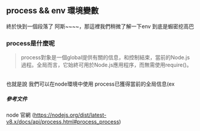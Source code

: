 ## process && env 環境變數

終於快到一個段落了 阿斯~~~~，那這裡我們稍微了解一下env 到底是蝦密挖高巴

### process是什麼呢
> process對象是一個global提供有關的信息，和控制結束，當前的Node.js過程。全局而言，它始終可用於Node.js應用程序，而無需使用require()。

</br>
也就是說 我們可以在node環境中使用 process已獲得當前的全局信息(ex

</br>





##### 參考文件
node 官網 (https://nodejs.org/dist/latest-v8.x/docs/api/process.html#process_process)
